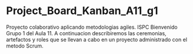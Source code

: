 # Project_Board_Kanban_A11_g1
Proyecto colaborativo aplicando metodologias agiles. ISPC
Bienvenido Grupo 1 del Aula 11.
A continuacion describiremos las ceremonias, artefactos y roles que se llevan a cabo en un proyecto administrado con el metodo Scrum.

